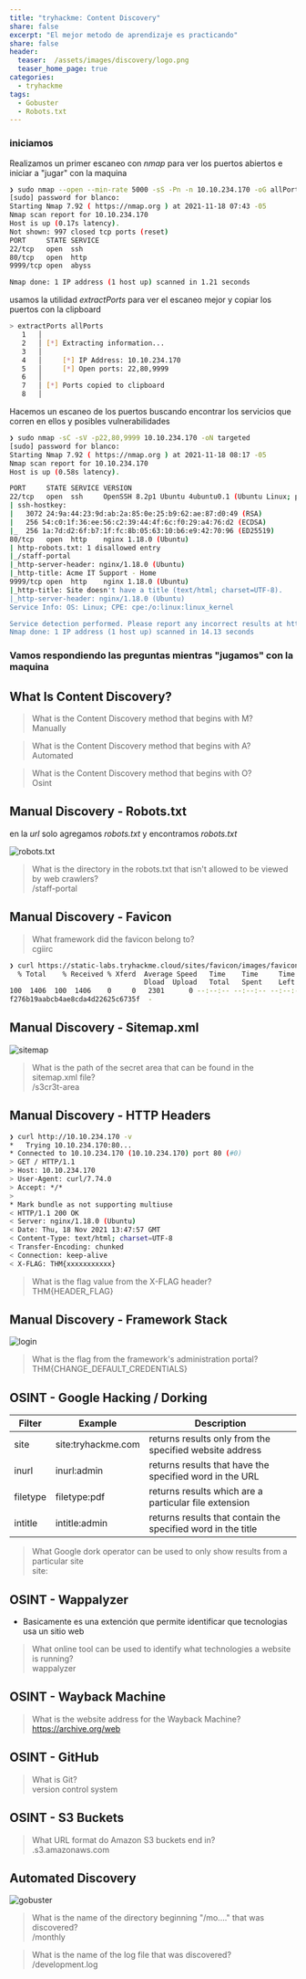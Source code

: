 ```yaml
---
title: "tryhackme: Content Discovery"
share: false
excerpt: "El mejor metodo de aprendizaje es practicando"
share: false
header:
  teaser:  /assets/images/discovery/logo.png
  teaser_home_page: true
categories:
  - tryhackme
tags:
  - Gobuster
  - Robots.txt
---
```



### iniciamos 

Realizamos un primer escaneo con *nmap* para ver los puertos abiertos e iniciar a "jugar" con la maquina

```bash
❯ sudo nmap --open --min-rate 5000 -sS -Pn -n 10.10.234.170 -oG allPorts
[sudo] password for blanco: 
Starting Nmap 7.92 ( https://nmap.org ) at 2021-11-18 07:43 -05
Nmap scan report for 10.10.234.170
Host is up (0.17s latency).
Not shown: 997 closed tcp ports (reset)
PORT     STATE SERVICE
22/tcp   open  ssh
80/tcp   open  http
9999/tcp open  abyss

Nmap done: 1 IP address (1 host up) scanned in 1.21 seconds
```
usamos la utilidad *extractPorts* para ver el escaneo mejor y copiar los puertos con la clipboard

```bash
> extractPorts allPorts
   1   │ 
   2   │ [*] Extracting information...
   3   │ 
   4   │     [*] IP Address: 10.10.234.170
   5   │     [*] Open ports: 22,80,9999
   6   │ 
   7   │ [*] Ports copied to clipboard
   8   │ 
```
Hacemos un escaneo de los puertos buscando encontrar los servicios que corren en ellos y posibles vulnerabilidades

```bash
❯ sudo nmap -sC -sV -p22,80,9999 10.10.234.170 -oN targeted
[sudo] password for blanco: 
Starting Nmap 7.92 ( https://nmap.org ) at 2021-11-18 08:17 -05
Nmap scan report for 10.10.234.170
Host is up (0.58s latency).

PORT     STATE SERVICE VERSION
22/tcp   open  ssh     OpenSSH 8.2p1 Ubuntu 4ubuntu0.1 (Ubuntu Linux; protocol 2.0)
| ssh-hostkey: 
|   3072 24:9a:44:23:9d:ab:2a:85:0e:25:b9:62:ae:87:d0:49 (RSA)
|   256 54:c0:1f:36:ee:56:c2:39:44:4f:6c:f0:29:a4:76:d2 (ECDSA)
|_  256 1a:7d:d2:6f:b7:1f:fc:8b:05:63:10:b6:e9:42:70:96 (ED25519)
80/tcp   open  http    nginx 1.18.0 (Ubuntu)
| http-robots.txt: 1 disallowed entry 
|_/staff-portal
|_http-server-header: nginx/1.18.0 (Ubuntu)
|_http-title: Acme IT Support - Home
9999/tcp open  http    nginx 1.18.0 (Ubuntu)
|_http-title: Site doesn't have a title (text/html; charset=UTF-8).
|_http-server-header: nginx/1.18.0 (Ubuntu)
Service Info: OS: Linux; CPE: cpe:/o:linux:linux_kernel

Service detection performed. Please report any incorrect results at https://nmap.org/submit/ .
Nmap done: 1 IP address (1 host up) scanned in 14.13 seconds
```


### Vamos respondiendo las preguntas mientras "jugamos" con la maquina

## What Is Content Discovery? 

> What is the Content Discovery method that begins with M?  
> Manually

> What is the Content Discovery method that begins with A?  
> Automated

> What is the Content Discovery method that begins with O?  
> Osint

## Manual Discovery - Robots.txt 

en la _url_ solo agregamos _robots.txt_ y encontramos *robots.txt*

![robots.txt](/assets/images/discovery/robots.png)

> What is the directory in the robots.txt that isn't allowed to be viewed by web crawlers?  
> /staff-portal

## Manual Discovery - Favicon 

> What framework did the favicon belong to?  
> cgiirc

```bash
❯ curl https://static-labs.tryhackme.cloud/sites/favicon/images/favicon.ico | md5sum
  % Total    % Received % Xferd  Average Speed   Time    Time     Time  Current
                                 Dload  Upload   Total   Spent    Left  Speed
100  1406  100  1406    0     0   2301      0 --:--:-- --:--:-- --:--:--  2297
f276b19aabcb4ae8cda4d22625c6735f  -
```

## Manual Discovery - Sitemap.xml 

![sitemap](/assets/images/discovery/sitemap.png)

>What is the path of the secret area that can be found in the sitemap.xml file?  
> /s3cr3t-area

## Manual Discovery - HTTP Headers 

```bash
❯ curl http://10.10.234.170 -v
*   Trying 10.10.234.170:80...
* Connected to 10.10.234.170 (10.10.234.170) port 80 (#0)
> GET / HTTP/1.1
> Host: 10.10.234.170
> User-Agent: curl/7.74.0
> Accept: */*
> 
* Mark bundle as not supporting multiuse
< HTTP/1.1 200 OK
< Server: nginx/1.18.0 (Ubuntu)
< Date: Thu, 18 Nov 2021 13:47:57 GMT
< Content-Type: text/html; charset=UTF-8
< Transfer-Encoding: chunked
< Connection: keep-alive
< X-FLAG: THM{xxxxxxxxxxx}
```
> What is the flag value from the X-FLAG header?  
> THM{HEADER_FLAG}

## Manual Discovery - Framework Stack 

![login](/assets/images/discovery/login.png)

> What is the flag from the framework's administration portal?  
> THM{CHANGE_DEFAULT_CREDENTIALS}

## OSINT - Google Hacking / Dorking 


|Filter		|Example		|Description|
|---------------|-----------------------|-------------|
|site		|site:tryhackme.com	|returns results only from the specified website address|
|inurl		|inurl:admin		|returns results that have the specified word in the URL|
|filetype	|filetype:pdf		|returns results which are a particular file extension|
|intitle	|intitle:admin		|returns results that contain the specified word in the title|


> What Google dork operator can be used to only show results from a particular site  
> site:

## OSINT - Wappalyzer 

- Basicamente es una extención que permite identificar que tecnologias usa un sitio web

> What online tool can be used to identify what technologies a website is running?  
> wappalyzer

## OSINT - Wayback Machine 

> What is the website address for the Wayback Machine?  
> https://archive.org/web

##  OSINT - GitHub 

> What is Git?  
> version control system 

## OSINT - S3 Buckets 

> What URL format do Amazon S3 buckets end in?  
> .s3.amazonaws.com

## Automated Discovery 

![gobuster](/assets/images/discovery/gobuster.png)

> What is the name of the directory beginning "/mo...." that was discovered?  
> /monthly

> What is the name of the log file that was discovered?  
> /development.log

